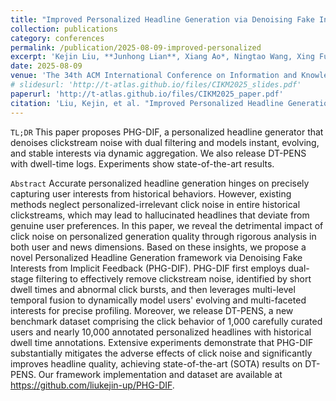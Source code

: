 ```yaml
---
title: "Improved Personalized Headline Generation via Denoising Fake Interests from Implicit Feedback"
collection: publications
category: conferences
permalink: /publication/2025-08-09-improved-personalized
excerpt: 'Kejin Liu, **Junhong Lian**, Xiang Ao*, Ningtao Wang, Xing Fu, Yu Cheng, Weiqiang Wang and Xinyu Liu. (2025). &quot;Improved Personalized Headline Generation via Denoising Fake Interests from Implicit Feedback.&quot; <i>In Proceedings of the 34th ACM International Conference on Information and Knowledge Management (CIKM2025).</i> K. Liu and J. Lian are equally contributed.'
date: 2025-08-09
venue: 'The 34th ACM International Conference on Information and Knowledge Management (CIKM 2025)'
# slidesurl: 'http://t-atlas.github.io/files/CIKM2025_slides.pdf'
paperurl: 'http://t-atlas.github.io/files/CIKM2025_paper.pdf'
citation: 'Liu, Kejin, et al. "Improved Personalized Headline Generation via Denoising Fake Interests from Implicit Feedback." <i>Proceedings of the 34th ACM International Conference on Information and Knowledge Management (CIKM 2025).</i> 2025.'
---
```


`TL;DR` This paper proposes PHG-DIF, a personalized headline generator that denoises clickstream noise with dual filtering and models instant, evolving, and stable interests via dynamic aggregation. We also release DT-PENS with dwell-time logs. Experiments show state-of-the-art results.

`Abstract` Accurate personalized headline generation hinges on precisely capturing user interests from historical behaviors. However, existing methods neglect personalized-irrelevant click noise in entire historical clickstreams, which may lead to hallucinated headlines that deviate from genuine user preferences. In this paper, we reveal the detrimental impact of click noise on personalized generation quality through rigorous analysis in both user and news dimensions. Based on these insights, we propose a novel Personalized Headline Generation framework via Denoising Fake Interests from Implicit Feedback (PHG-DIF). PHG-DIF first employs dual-stage filtering to effectively remove clickstream noise, identified by short dwell times and abnormal click bursts, and then leverages multi-level temporal fusion to dynamically model users' evolving and multi-faceted interests for precise profiling. Moreover, we release DT-PENS, a new benchmark dataset comprising the click behavior of 1,000 carefully curated users and nearly 10,000 annotated personalized headlines with historical dwell time annotations. Extensive experiments demonstrate that PHG-DIF substantially mitigates the adverse effects of click noise and significantly improves headline quality, achieving state-of-the-art (SOTA) results on DT-PENS. Our framework implementation and dataset are available at https://github.com/liukejin-up/PHG-DIF.